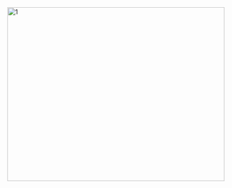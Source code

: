 <img width="494" height="395" alt="1" src="https://github.com/user-attachments/assets/a1ac6659-fda5-4b1f-9483-309ddd46f3ac" />
